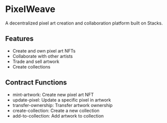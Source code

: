 # PixelWeave
A decentralized pixel art creation and collaboration platform built on Stacks.

## Features
- Create and own pixel art NFTs
- Collaborate with other artists
- Trade and sell artwork
- Create collections

## Contract Functions
- mint-artwork: Create new pixel art NFT
- update-pixel: Update a specific pixel in artwork
- transfer-ownership: Transfer artwork ownership
- create-collection: Create a new collection
- add-to-collection: Add artwork to collection
